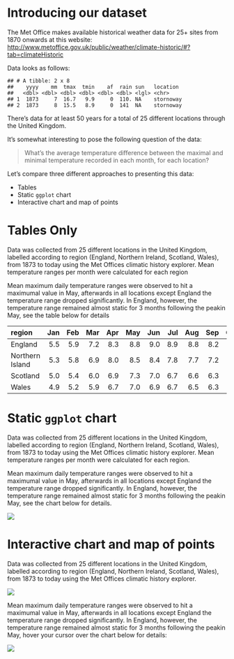 
# Introducing our dataset

The Met Office makes available historical weather data for 25+ sites
from 1870 onwards at this website:
<http://www.metoffice.gov.uk/public/weather/climate-historic/#?tab=climateHistoric>

Data looks as follows:

    ## # A tibble: 2 x 8
    ##    yyyy    mm  tmax  tmin    af  rain sun   location 
    ##   <dbl> <dbl> <dbl> <dbl> <dbl> <dbl> <lgl> <chr>    
    ## 1  1873     7  16.7   9.9     0  110. NA    stornoway
    ## 2  1873     8  15.5   8.9     0  141  NA    stornoway

There’s data for at least 50 years for a total of 25 different locations
through the United Kingdom.

It’s somewhat interesting to pose the following question of the data:

> What’s the average temperature difference between the maximal and
> minimal temperature recorded in each month, for each location?

Let’s compare three different approaches to presenting this data:

  - Tables
  - Static `ggplot` chart
  - Interactive chart and map of points

# Tables Only

Data was collected from 25 different locations in the United Kingdom,
labelled according to region (England, Northern Ireland, Scotland,
Wales), from 1873 to today using the Met Offices climatic history
explorer. Mean temperature ranges per month were calculated for each
region

Mean maximum daily temperature ranges were observed to hit a maximumal
value in May, afterwards in all locations except England the temperature
range dropped significantly. In England, however, the temperature range
remained almost static for 3 months following the peakin May, see the
table below for
details

| region          | Jan | Feb | Mar | Apr | May | Jun | Jul | Aug | Sep | Oct | Nov | Dec |
| :-------------- | --: | --: | --: | --: | --: | --: | --: | --: | --: | --: | --: | --: |
| England         | 5.5 | 5.9 | 7.2 | 8.3 | 8.8 | 9.0 | 8.9 | 8.8 | 8.2 | 7.0 | 6.0 | 5.5 |
| Northern Island | 5.3 | 5.8 | 6.9 | 8.0 | 8.5 | 8.4 | 7.8 | 7.7 | 7.2 | 6.4 | 5.8 | 5.2 |
| Scotland        | 5.0 | 5.4 | 6.0 | 6.9 | 7.3 | 7.0 | 6.7 | 6.6 | 6.3 | 5.8 | 5.4 | 5.1 |
| Wales           | 4.9 | 5.2 | 5.9 | 6.7 | 7.0 | 6.9 | 6.7 | 6.5 | 6.3 | 5.6 | 5.1 | 4.8 |

# Static `ggplot` chart

Data was collected from 25 different locations in the United Kingdom,
labelled according to region (England, Northern Ireland, Scotland,
Wales), from 1873 to today using the Met Offices climatic history
explorer. Mean temperature ranges per month were calculated for each
region.

Mean maximum daily temperature ranges were observed to hit a maximumal
value in May, afterwards in all locations except England the temperature
range dropped significantly. In England, however, the temperature range
remained almost static for 3 months following the peakin May, see the
chart below for details.

![](README_files/figure-gfm/unnamed-chunk-3-1.png)<!-- -->

# Interactive chart and map of points

Data was collected from 25 different locations in the United Kingdom,
labelled according to region (England, Northern Ireland, Scotland,
Wales), from 1873 to today using the Met Offices climatic history
explorer.

![](README_files/figure-gfm/unnamed-chunk-4-1.png)<!-- -->

Mean maximum daily temperature ranges were observed to hit a maximumal
value in May, afterwards in all locations except England the temperature
range dropped significantly. In England, however, the temperature range
remained almost static for 3 months following the peakin May, hover your
cursor over the chart below for details:

![](README_files/figure-gfm/unnamed-chunk-5-1.png)<!-- -->
